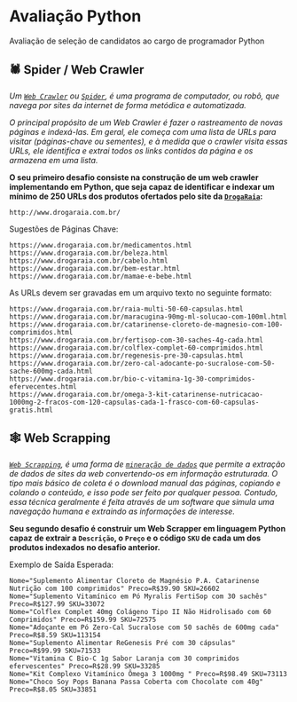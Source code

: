# Avaliação Python
Avaliação de seleção de candidatos ao cargo de programador Python

## 🕷 Spider / Web Crawler

*Um [`Web Crawler`](https://pt.wikipedia.org/wiki/Rastreador_web) ou [`Spider`](https://pt.wikipedia.org/wiki/Rastreador_web), é uma programa de computador, ou robô, que navega por sites da internet de forma metódica e automatizada.*

*O principal propósito de um Web Crawler é fazer o rastreamento de novas páginas e indexá-las. Em geral, ele começa com uma lista de URLs para visitar (páginas-chave ou sementes), e à medida que o *crawler* visita essas URLs, ele identifica e extrai todos os *links* contidos da página e os armazena em uma lista.*

**O seu primeiro desafio consiste na construção de um web crawler implementando em Python, que seja capaz de identificar e indexar um mínimo de 250 URLs dos produtos ofertados pelo site da [`DrogaRaia`](http://www.drogaraia.com.br/):**

```
http://www.drogaraia.com.br/
```

Sugestões de Páginas Chave:

```
https://www.drogaraia.com.br/medicamentos.html
https://www.drogaraia.com.br/beleza.html
https://www.drogaraia.com.br/cabelo.html
https://www.drogaraia.com.br/bem-estar.html
https://www.drogaraia.com.br/mamae-e-bebe.html
```

As URLs devem ser gravadas em um arquivo texto no seguinte formato:

```
https://www.drogaraia.com.br/raia-multi-50-60-capsulas.html
https://www.drogaraia.com.br/maracugina-90mg-ml-solucao-com-100ml.html
https://www.drogaraia.com.br/catarinense-cloreto-de-magnesio-com-100-comprimidos.html
https://www.drogaraia.com.br/fertisop-com-30-saches-4g-cada.html
https://www.drogaraia.com.br/colflex-complet-60-comprimidos.html
https://www.drogaraia.com.br/regenesis-pre-30-capsulas.html
https://www.drogaraia.com.br/zero-cal-adocante-po-sucralose-com-50-sache-600mg-cada.html
https://www.drogaraia.com.br/bio-c-vitamina-1g-30-comprimidos-efervecentes.html
https://www.drogaraia.com.br/omega-3-kit-catarinense-nutricacao-1000mg-2-fracos-com-120-capsulas-cada-1-frasco-com-60-capsulas-gratis.html
```

## 🕸 Web Scrapping

*[`Web Scrapping`](https://pt.wikipedia.org/wiki/Coleta_de_dados_web), é uma forma de [`mineração de dados`](https://pt.wikipedia.org/wiki/Minera%C3%A7%C3%A3o_de_dados) que permite a extração de dados de sites da web convertendo-os em informação estruturada. O tipo mais básico de coleta é o download manual das páginas, copiando e colando o conteúdo, e isso pode ser feito por qualquer pessoa. Contudo, essa técnica geralmente é feita através de um software que simula uma navegação humana e extraindo as informações de interesse.*

**Seu segundo desafio é construir um Web Scrapper em linguagem Python capaz de extrair a `Descrição`, o `Preço` e o código `SKU` de cada um dos produtos indexados no desafio anterior.**

Exemplo de Saída Esperada:

```
Nome="Suplemento Alimentar Cloreto de Magnésio P.A. Catarinense Nutrição com 100 comprimidos" Preco=R$39.90 SKU=26602
Nome="Suplemento Vitamínico em Pó Myralis FertiSop com 30 sachês" Preco=R$127.99 SKU=33072
Nome="Colflex Complet 40mg Colágeno Tipo II Não Hidrolisado com 60 Comprimidos" Preco=R$159.99 SKU=72575
Nome="Adoçante em Pó Zero-Cal Sucralose com 50 sachês de 600mg cada" Preco=R$8.59 SKU=113154
Nome="Suplemento Alimentar ReGenesis Pré com 30 cápsulas" Preco=R$99.99 SKU=71533
Nome="Vitamina C Bio-C 1g Sabor Laranja com 30 comprimidos efervescentes" Preco=R$28.99 SKU=33285
Nome="Kit Complexo Vitamínico Ômega 3 1000mg " Preco=R$98.49 SKU=73113
Nome="Choco Soy Pops Banana Passa Coberta com Chocolate com 40g" Preco=R$8.05 SKU=33851
```
